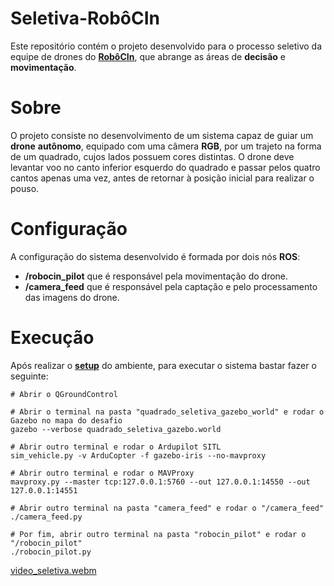 # Seletiva-RobôCIn
Este repositório contém o projeto desenvolvido para o processo seletivo da equipe de drones do __[RobôCIn](https://robocin.com.br/)__, que abrange as áreas de __decisão__ e __movimentação__.

# Sobre
O projeto consiste no desenvolvimento de um sistema capaz de guiar um __drone__ __autônomo__, equipado com uma câmera __RGB__, por um trajeto na forma de um quadrado, cujos lados possuem cores distintas. O drone deve levantar voo no canto inferior esquerdo do quadrado e passar pelos quatro cantos apenas uma vez, antes de retornar à posição inicial para realizar o pouso.

# Configuração
A configuração do sistema desenvolvido é formada por dois nós __ROS__:
* __/robocin_pilot__ que é responsável pela movimentação do drone.
* __/camera_feed__ que é responsável pela captação e pelo processamento das imagens do drone.

# Execução
Após realizar o __[setup](https://bymateus.notion.site/Software-Setup-b3f9eecaa44946b0a59bfc81c0adb44e)__ do ambiente, para executar o sistema bastar fazer o seguinte:

```
# Abrir o QGroundControl

# Abrir o terminal na pasta "quadrado_seletiva_gazebo_world" e rodar o Gazebo no mapa do desafio
gazebo --verbose quadrado_seletiva_gazebo.world

# Abrir outro terminal e rodar o Ardupilot SITL
sim_vehicle.py -v ArduCopter -f gazebo-iris --no-mavproxy

# Abrir outro terminal e rodar o MAVProxy
mavproxy.py --master tcp:127.0.0.1:5760 --out 127.0.0.1:14550 --out 127.0.0.1:14551

# Abrir outro terminal na pasta "camera_feed" e rodar o "/camera_feed"
./camera_feed.py

# Por fim, abrir outro terminal na pasta "robocin_pilot" e rodar o "/robocin_pilot"
./robocin_pilot.py
```

[video_seletiva.webm](https://user-images.githubusercontent.com/128498401/236322877-6d0a0f83-4886-420d-aa8f-81267ef92117.webm)
